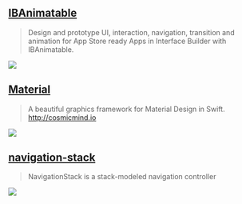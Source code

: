 [IBAnimatable](https://github.com/JakeLin/IBAnimatable)
--
> Design and prototype UI, interaction, navigation, transition and animation for App Store ready Apps in Interface Builder with IBAnimatable.

![](https://camo.githubusercontent.com/9be4ebe9eb7e00fce51802cbc6642cafe8c48ac8/68747470733a2f2f6431337961637572716a676172612e636c6f756466726f6e742e6e65742f75736572732f3333323335382f73637265656e73686f74732f323435333933332f6962616e696d617461626c652e676966)

[Material](https://github.com/CosmicMind/Material)
--
> A beautiful graphics framework for Material Design in Swift. http://cosmicmind.io

![](https://camo.githubusercontent.com/5517ec8ebf6588672004ab1c059bbb8113c07060/687474703a2f2f7777772e636f736d69636d696e642e696f2f676966732f4170702e676966)

[navigation-stack](https://github.com/Ramotion/navigation-stack)
--
> NavigationStack is a stack-modeled navigation controller

![](https://github.com/Ramotion/navigation-stack/raw/master/Navigation-Stack.gif)
